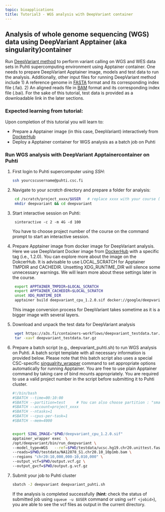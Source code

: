 ```yaml
---
topic: bioapplications
title: Tutorial3 - WGS analysis with DeepVariant container 
---
```


## Analysis of whole genome sequencing (WGS) data using DeepVariant Apptainer (aka singularity)container
Run [DeepVariant method](https://github.com/google/deepvariant) to perform variant calling on WGS and WES data sets in Puhti supercomputing environment using Apptainer container. One needs to prepare DeepVariant Apptainer image, models and test data to run the analysis. Additionally, other input files for running DeepVariant method include 1) A reference genome in [FASTA](https://en.wikipedia.org/wiki/FASTA_format) format and its corresponding index file (.fai). 2) An aligned reads file in [BAM](http://genome.sph.umich.edu/wiki/BAM) format and its corresponding index file (.bai). For the sake of this tutorial, test data is provided as a downloadable link in the later sections. 

### Expected learning from tutorial:
Upon completion of this tutorial you will learn to: 
- Prepare a Apptainer image (in this case, DeepVariant) interactively from [DockerHub](https://hub.docker.com/)
- Deploy a Apptainer container for WGS analysis as a batch job on Puhti

### Run WGS analysis with DeepVariant Apptainercontainer on Puhti

1. First login to Puhti supercomputer using *SSH*:
   ```bash
   ssh yourcscusername@puhti.csc.fi
   ```
2. Navigate to your *scratch* directory and prepare a folder for analysis:
   ```bash
    cd /scratch/project_xxxx/$USER   # replace xxxx with your course (or own) project number
    mkdir deepvariant && cd deepvariant
   ```
4. Start interactive session on Puhti:
   ```
    sinteractive -c 2 -m 4G -d 100
   ```
    You have to choose project number of the course  on the command prompt to start an interactive session.

5. Prepare Apptainer image from docker image for DeepVariant analysis. Here we use DeepVariant Docker image from [DockerHub](https://hub.docker.com/) with a
   specific tag (i.e., 1.2.0). You can explore more about the image on the DokcerHub. It is advisable to use LOCAL_SCRATCH for Apptainer TMPDIR and CACHEDIR. 
   Unsetting XDG_RUNTIME_DIR will silence some unnecessary warnings. We will learn more about these settings later in the course.

   ```bash
    export APPTAINER_TMPDIR=$LOCAL_SCRATCH
    export APPTAINER_CACHEDIR=$LOCAL_SCRATCH
    unset XDG_RUNTIME_DIR
    apptainer build deepvariant_cpu_1.2.0.sif docker://google/deepvariant:1.2.0
   ```
   This image conversion process for DeepVariant takes sometime as it is a bigger image with several layers.
6. Download and unpack the test data for DeepVariant analysis
   ```bash
    wget https://a3s.fi/containers-workflows/deepvariant_testdata.tar.gz
    tar -xavf deepvariant_testdata.tar.gz
   ```
7. Prepare a batch script (e.g., deepvariant_puhti.sh) to run WGS analysis on Puhti. A batch script template with all necessary information is provided below. 
  Please note that this batch script also uses a special CSC-specific [singualrity_wrapper](https://docs.csc.fi/computing/containers/run-existing/) command to set
  appropriate options automatically for running Apptainer. You are free to use plain Apptainer command by taking care of bind mounts appropriately. You
  are required to use a valid project number in the script before submitting it to Puhti cluster.
   
   ```bash
   #!/bin/bash
   #SBATCH --time=00:10:00
   #SBATCH --partition=test     # You can also choose partition : "small" for this toy example
   #SBATCH --account=project_xxxx
   #SBATCH --ntasks=1
   #SBATCH --cpus-per-task=1
   #SBATCH --mem=4000
   

   export SING_IMAGE="$PWD/deepvariant_cpu_1.2.0.sif" 
   apptainer_wrapper exec  \
   /opt/deepvariant/bin/run_deepvariant \
   --model_type=WGS   --ref=$PWD/testdata/ucsc.hg19.chr20.unittest.fasta \
   --reads=$PWD/testdata/NA12878_S1.chr20.10_10p1mb.bam \
   --regions "chr20:10,000,000-10,010,000" \
   --output_vcf=$PWD/output.vcf.gz \
   --output_gvcf=$PWD/output.g.vcf.gz
   ```
8. Submit your job to Puhti cluster

   ```bash
   sbatch -J deepvariant deepvariant_puhti.sh
   ```
   If the analysis is completed successfully (**hint**: check the status of submitted job using `squeue -u $USER` command or using `seff <jobid>`), you are able to see the vcf files as output in the current directory.
